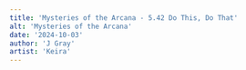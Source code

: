 ```yaml
---
title: 'Mysteries of the Arcana - 5.42 Do This, Do That'
alt: 'Mysteries of the Arcana'
date: '2024-10-03'
author: 'J Gray'
artist: 'Keira'
---
```

